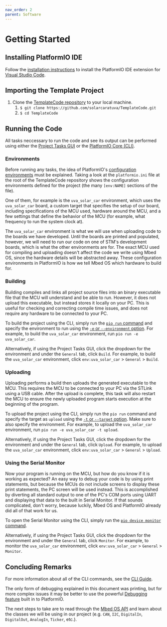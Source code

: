 ```yaml
---
nav_order: 2
parent: Software
---
```


# Getting Started

## Installing PlatformIO IDE
Follow the [installation instructions](https://platformio.org/install/ide?install=vscode) to install the PlatformIO IDE extension for [Visual Studio Code](https://code.visualstudio.com).

## Importing the Template Project

1. Clone the [TemplateCode repository](https://github.com/solarcaratuva/TemplateCode) to your local machine.
    1. `$ git clone https://github.com/solarcaratuva/TemplateCode.git`
    1. `$ cd TemplateCode`

## Running the Code

All tasks neccessary to run the code and see its output can be performed using either the [Project Tasks GUI](https://docs.platformio.org/en/latest/integration/ide/vscode.html#project-tasks) or the [PlatformIO Core (CLI)](https://docs.platformio.org/en/latest/integration/ide/vscode.html#platformio-core-cli).

### Environments

Before running any tasks, the idea of PlatformIO's [configuration environments](https://docs.platformio.org/en/latest/projectconf/section_env.html) must be explained. Taking a look at the `platformio.ini` file at the root of the TemplateCode repository shows the configuration environments defined for the project (the many `[env:NAME]` sections of the file).

One of them, for example is the `uva_solar_car` environment, which uses the `uva_solar_car` board, a custom target that specifies the setup of our board, including specifications of the MCU used, hardware around the MCU, and a few settings that define the behavior of the MCU (for example, what frequency to run the system clock at).

The `uva_solar_car` environment is what we will use when uploading code to the boards we have developed. Until the boards are printed and populated, however, we will need to run our code on one of STM's development boards, which is what the other environments are for. The exact MCU used for compiling and uploading doesn't affect the code we write using Mbed OS, since the hardware details will be abstracted away. These configuration environments in PlatformIO is how we tell Mbed OS which hardware to build for.

### Building

Building compiles and links all project source files into an binary executable file that the MCU will understand and be able to run. However, it does not upload this executable, but instead stores it locally on your PC. This is useful for checking and correcting compile time issues, and does not require any hardware to be connected to your PC.

To build the project using the CLI, simply run the [`pio run` command](https://docs.platformio.org/en/latest/core/userguide/cmd_run.html) and specify the environment to run using the [`-e` or `--environment` option](https://docs.platformio.org/en/latest/core/userguide/cmd_run.html#cmdoption-pio-run-e). For example, to build the `uva_solar_car` environment, run `pio run -e uva_solar_car`.

Alternatively, if using the Project Tasks GUI, click the dropdown for the environment and under the `General` tab, click `Build`. For example, to build the `uva_solar_car` environment, click `env:uva_solar_car` > `General` > `Build`.

### Uploading

Uploading performs a build then uploads the generated executable to the MCU. This requires the MCU to be connected to your PC via the STLink using a USB cable. After the upload is complete, this task will also restart the MCU to ensure the newly uploaded program starts execution at the beginning of the program.

To upload the project using the CLI, simply run the `pio run` command and specify the target as `upload` using the [`-t` or `--target` option](https://docs.platformio.org/en/latest/core/userguide/cmd_run.html#cmdoption-pio-run-t). Make sure to also specify the environment. For example, to upload the `uva_solar_car` environment, run `pio run -e uva_solar_car -t upload`.

Alternatively, if using the Project Tasks GUI, click the dropdown for the environment and under the `General` tab, click `Upload`. For example, to upload the `uva_solar_car` environment, click `env:uva_solar_car` > `General` > `Upload`.

### Using the Serial Monitor

Now your program is running on the MCU, but how do you know if it is working as expected? An easy way to debug your code is by using print statements, but because the MCUs do not include screens to display these print statements, the PC screen will be used instead. This is accomplished by diverting all standard output to one of the PC's COM ports using UART and displaying that data to the built in Serial Monitor. If that sounds complicated, don't worry, because luckily, Mbed OS and PlatformIO already did all of that work for us.

To open the Serial Monitor using the CLI, simply run the [`pio device monitor` command](https://docs.platformio.org/en/latest/core/userguide/device/cmd_monitor.html).

Alternatively, if using the Project Tasks GUI, click the dropdown for the environment and under the `General` tab, click `Monitor`. For example, to monitor the `uva_solar_car` environment, click `env:uva_solar_car` > `General` > `Monitor`.

## Concluding Remarks

For more information about all of the CLI commands, see the [CLI Guide](https://docs.platformio.org/en/latest/core/userguide/index.html).

The only form of debugging explained in this document was printing, but for more complex issues it may be better to use the powerful [Debugging feature](https://docs.platformio.org/en/latest/integration/ide/vscode.html#debugging) built in to PlatformIO.

The next steps to take are to read through the [Mbed OS API](https://os.mbed.com/docs/mbed-os/latest/apis/index.html) and learn about the classes we will be using in our project (e.g. `CAN`, `I2C`, `DigitalIn`, `DigitalOut`, `AnalogIn`, `Ticker`, etc.).
